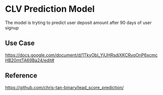# CLV Prediction Model
The model is tryting to predict user deposit amount after 90 days of user signup

## Use Case
https://docs.google.com/document/d/1TkyObl_YjUHRsdjXKCRyqOnP6xcmcHB20mtTA69Ba24/edit#

## Reference
https://github.com/chris-tan-binary/lead_score_prediction/
